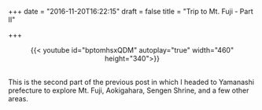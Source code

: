 +++
date = "2016-11-20T16:22:15"
draft = false
title = "Trip to Mt. Fuji - Part II"

+++

<center>
{{< youtube id="bptomhsxQDM" autoplay="true" width="460" height="340">}}
</center>

<br>

<p>This is the second part of the previous post in which I headed to Yamanashi prefecture to explore Mt. Fuji, Aokigahara, Sengen Shrine, and a few other areas. </p> 

<br><br>



<br />

